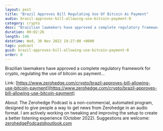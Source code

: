 ```yaml
---
layout: post
title: "Brazil Approves Bill Regulating Use Of Bitcoin As Payment"
audio: brazil-approves-bill-allowing-use-bitcoin-payment-0
category: crypto
desc: "Brazilian lawmakers have approved a complete regulatory framework for crypto, regulating the use of bitcoin as payment..."
duration: 00:02:26
length: 146
datetime: Wed, 30 Nov 2022 19:27:00 +0000
tags: podcast
guid: brazil-approves-bill-allowing-use-bitcoin-payment-0
order: 0
---
```

Brazilian lawmakers have approved a complete regulatory framework for crypto, regulating the use of bitcoin as payment...

Link: [https://www.zerohedge.com/crypto/brazil-approves-bill-allowing-use-bitcoin-payment](https://www.zerohedge.com/crypto/brazil-approves-bill-allowing-use-bitcoin-payment)

About: The Zerohedge Podcast is a non-commercial, automated program, designed to give people a way to get news from Zerohedge in an audio format.  I am actively working on tweaking and improving the setup to create a better listening experience (October 2022).  Suggestions are welcome: [zerohedgePodcast@outlook.com](mailto:zerohedgePodcast@outlook.com)